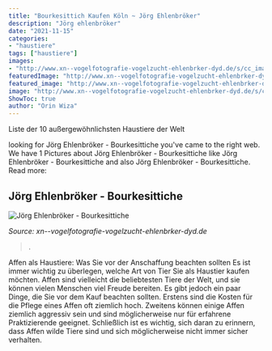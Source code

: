 ```yaml
---
title: "Bourkesittich Kaufen Köln ~ Jörg Ehlenbröker"
description: "Jörg ehlenbröker"
date: "2021-11-15"
categories:
- "haustiere"
tags: ["haustiere"]
images:
- "http://www.xn--vogelfotografie-vogelzucht-ehlenbrker-dyd.de/s/cc_images/teaserbox_2447947215.png?t=1406324585"
featuredImage: "http://www.xn--vogelfotografie-vogelzucht-ehlenbrker-dyd.de/s/cc_images/teaserbox_2447947215.png?t=1406324585"
featured_image: "http://www.xn--vogelfotografie-vogelzucht-ehlenbrker-dyd.de/s/cc_images/teaserbox_2447947215.png?t=1406324585"
image: "http://www.xn--vogelfotografie-vogelzucht-ehlenbrker-dyd.de/s/cc_images/teaserbox_2447947215.png?t=1406324585"
ShowToc: true
author: "Orin Wiza"
---
```



Liste der 10 außergewöhnlichsten Haustiere der Welt

	

		
looking for Jörg Ehlenbröker - Bourkesittiche you've came to the right web. We have 1 Pictures about Jörg Ehlenbröker - Bourkesittiche like Jörg Ehlenbröker - Bourkesittiche and also Jörg Ehlenbröker - Bourkesittiche. Read more:
		
    
## Jörg Ehlenbröker - Bourkesittiche

<img loading=lazy src="http://www.xn--vogelfotografie-vogelzucht-ehlenbrker-dyd.de/s/cc_images/teaserbox_2447947215.png?t=1406324585" onerror="this.onerror=null;this.src='https://tse3.mm.bing.net/th?id=OIP.cfmb--wZ4O6PjPufRh-wHAHaFv&amp;pid=15.1';" alt="Jörg Ehlenbröker - Bourkesittiche">

_Source: xn--vogelfotografie-vogelzucht-ehlenbrker-dyd.de_

>. 

	

Affen als Haustiere: Was Sie vor der Anschaffung beachten sollten
Es ist immer wichtig zu überlegen, welche Art von Tier Sie als Haustier kaufen möchten. Affen sind vielleicht die beliebtesten Tiere der Welt, und sie können vielen Menschen viel Freude bereiten. Es gibt jedoch ein paar Dinge, die Sie vor dem Kauf beachten sollten. Erstens sind die Kosten für die Pflege eines Affen oft ziemlich hoch. Zweitens können einige Affen ziemlich aggressiv sein und sind möglicherweise nur für erfahrene Praktizierende geeignet. Schließlich ist es wichtig, sich daran zu erinnern, dass Affen wilde Tiere sind und sich möglicherweise nicht immer sicher verhalten.

